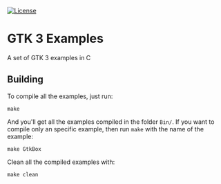 [![License][LicenseBadge]][LicenseURL]

# GTK 3 Examples

A set of GTK 3 examples in C

## Building

To compile all the examples, just run:

```
make
```

And you'll get all the examples compiled in the folder `Bin/`. If you want to compile only an specific example, then run `make` with the name of the example:

```
make GtkBox
```

Clean all the compiled examples with:

```
make clean
```

[LicenseBadge]: https://img.shields.io/badge/License-Zlib-brightgreen?style=for-the-badge
[LicenseURL]: https://opensource.org/licenses/Zlib
